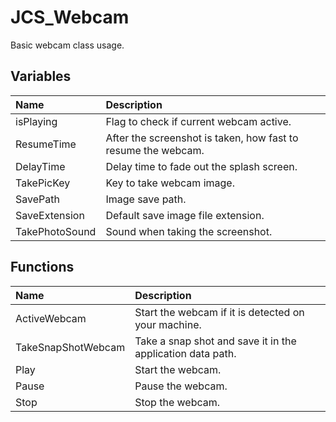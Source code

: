 # JCS_Webcam

Basic webcam class usage.

## Variables

| Name | Description |
|:---|:---|
| isPlaying | Flag to check if current webcam active. |
| ResumeTime | After the screenshot is taken, how fast to resume the webcam. |
| DelayTime | Delay time to fade out the splash screen. |
| TakePicKey | Key to take webcam image. |
| SavePath | Image save path. |
| SaveExtension | Default save image file extension. |
| TakePhotoSound | Sound when taking the screenshot. |

## Functions

| Name | Description |
|:---|:---|
| ActiveWebcam | Start the webcam if it is detected on your machine. |
| TakeSnapShotWebcam | Take a snap shot and save it in the application data path. |
| Play | Start the webcam. |
| Pause | Pause the webcam. |
| Stop | Stop the webcam. |
